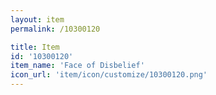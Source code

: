 ```yaml
---
layout: item
permalink: /10300120

title: Item
id: '10300120'
item_name: 'Face of Disbelief'
icon_url: 'item/icon/customize/10300120.png'
---
```

